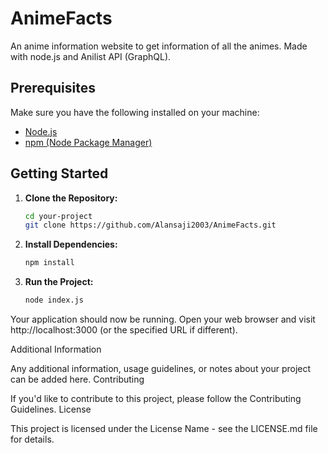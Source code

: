 
# AnimeFacts

An anime information website to get information of all the animes. Made with node.js and Anilist API (GraphQL).

## Prerequisites

Make sure you have the following installed on your machine:

- [Node.js](https://nodejs.org/)
- [npm (Node Package Manager)](https://www.npmjs.com/)

## Getting Started

1. **Clone the Repository:**

   ```bash
   cd your-project
   git clone https://github.com/Alansaji2003/AnimeFacts.git
   

2. **Install Dependencies:** 
    ```bash
    npm install

3. **Run the Project:**

    ```bash
    node index.js

Your application should now be running. Open your web browser and visit http://localhost:3000 (or the specified URL if different).



Additional Information

Any additional information, usage guidelines, or notes about your project can be added here.
Contributing

If you'd like to contribute to this project, please follow the Contributing Guidelines.
License

This project is licensed under the License Name - see the LICENSE.md file for details.

